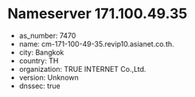 # Nameserver 171.100.49.35

* as_number: 7470
* name: cm-171-100-49-35.revip10.asianet.co.th.
* city: Bangkok
* country: TH
* organization: TRUE INTERNET Co.,Ltd.
* version: Unknown
* dnssec: true
